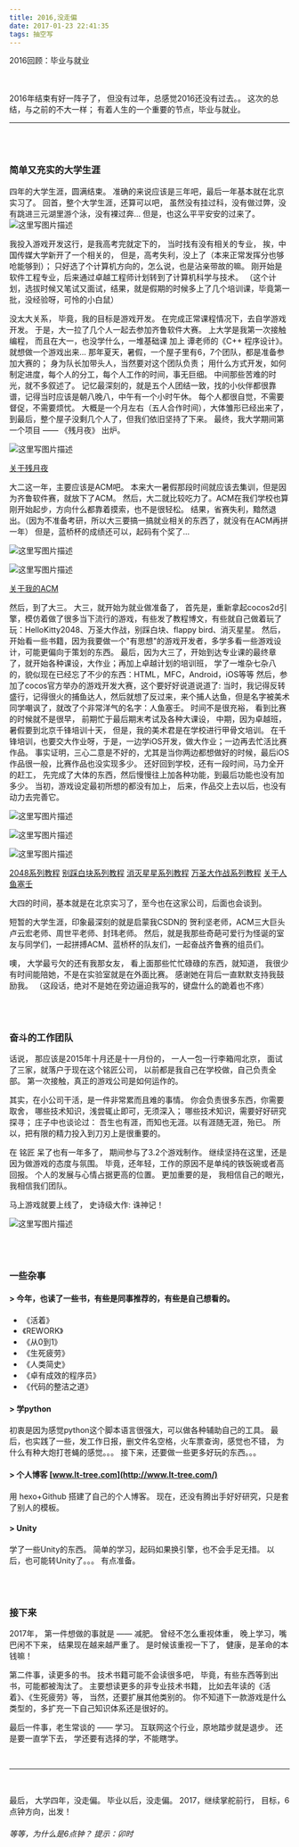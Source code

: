 ```yaml
---
title: 2016,没走偏
date: 2017-01-23 22:41:35
tags: 抽空写
---
```


2016回顾：毕业与就业

<!-- more -->



<br/>
<br/>
2016年结束有好一阵子了，
但没有过年，总感觉2016还没有过去。。
这次的总结，与之前的不大一样；
有着人生的一个重要的节点，毕业与就业。

---
<br/>
<br/>

###  **简单又充实的大学生涯**

四年的大学生涯，圆满结束。
准确的来说应该是三年吧，最后一年基本就在北京实习了。
回首，整个大学生涯，还算可以吧，
虽然没有挂过科，没有做过弊，没有跳进三元湖里游个泳，没有裸过奔...
但是，也这么平平安安的过来了。
![这里写图片描述](http://img.blog.csdn.net/20170123230955916?watermark/2/text/aHR0cDovL2Jsb2cuY3Nkbi5uZXQvbHR0cmVl/font/5a6L5L2T/fontsize/400/fill/I0JBQkFCMA==/dissolve/70/gravity/SouthEast)

我投入游戏开发这行，是我高考完就定下的，
当时找有没有相关的专业，
挨，中国传媒大学新开了一个相关的，
但是，高考失利，没上了（本来正常发挥分也够呛能够到）；
只好选了个计算机方向的，怎么说，也是沾亲带故的嘛。
刚开始是 软件工程专业，后来通过卓越工程师计划转到了计算机科学与技术。
（这个计划，选拔时候又笔试又面试，结果，就是假期的时候多上了几个培训课，毕竟第一批，没经验呀，可怜的小白鼠）

没太大关系，
毕竟，我的目标是游戏开发。
在完成正常课程情况下，去自学游戏开发。
于是，大一拉了几个人一起去参加齐鲁软件大赛。
上大学是我第一次接触编程，
而且在大一，也没学什么，一堆基础课 加上 谭老师的《C++ 程序设计》。
就想做一个游戏出来...
那年夏天，暑假，一个屋子里有6，7个团队，都是准备参加大赛的；
身为队长加带头人，当然要对这个团队负责；
用什么方式开发，如何制定进度，每个人的分工，每个人工作的时间，事无巨细。
中间那些苦难的时光，就不多叙述了。
记忆最深刻的，就是五个人团结一致，找的小伙伴都很靠谱，记得当时应该是朝八晚八，中午有一个小时午休。
每个人都很自觉，不需要督促，不需要烦忧。
大概是一个月左右（五人合作时间），大体雏形已经出来了，
到最后，整个屋子没剩几个人了，但我们依旧坚持了下来。
最终，我大学期间第一个项目 —— 《残月夜》 出炉。

![这里写图片描述](http://img.blog.csdn.net/20131009215534656?watermark/2/text/aHR0cDovL2Jsb2cuY3Nkbi5uZXQvbHR0cmVl/font/5a6L5L2T/fontsize/400/fill/I0JBQkFCMA==/dissolve/70/gravity/Center)

[关于残月夜](http://blog.csdn.net/lttree/article/details/12525775)

大二这一年，主要应该是ACM吧。
本来大一暑假那段时间就应该去集训，但是因为齐鲁软件赛，就放下了ACM。
然后，大二就比较吃力了。ACM在我们学校也算刚开始起步，方向什么都靠着摸索，也不是很轻松。
结果，省赛失利，黯然退出。（因为不准备考研，所以大三要搞一搞就业相关的东西了，就没有在ACM再拼一年）
但是，蓝桥杯的成绩还可以，起码有个奖了...

![这里写图片描述](http://img.blog.csdn.net/20140624195413781?watermark/2/text/aHR0cDovL2Jsb2cuY3Nkbi5uZXQvbHR0cmVl/font/5a6L5L2T/fontsize/400/fill/I0JBQkFCMA==/dissolve/70/gravity/SouthEast)

![这里写图片描述](http://img.blog.csdn.net/20140624195453375?watermark/2/text/aHR0cDovL2Jsb2cuY3Nkbi5uZXQvbHR0cmVl/font/5a6L5L2T/fontsize/400/fill/I0JBQkFCMA==/dissolve/70/gravity/SouthEast)

[关于我的ACM](http://blog.csdn.net/lttree/article/details/32321653)


然后，到了大三。
大三，就开始为就业做准备了，
首先是，重新拿起cocos2d引擎，模仿着做了很多当下流行的游戏，有些发了教程博文，有些就自己做着玩了玩：HelloKitty2048、万圣大作战，别踩白块、flappy bird、消灭星星。
然后，开始看一些书籍，因为我要做一个"有思想"的游戏开发者，多学多看一些游戏设计，可能更偏向于策划的东西。
最后，因为大三了，开始到达专业课的最终章了，就开始各种课设，大作业；再加上卓越计划的培训班，
学了一堆杂七杂八的，貌似现在已经忘了不少的东西：HTML，MFC，Android，iOS等等
然后，参加了cocos官方举办的游戏开发大赛，这个要好好说道说道了:
当时，我记得反转盛行，记得很火的捕鱼达人，然后就想了反过来，来个捕人达鱼，但是名字被美术同学嘲讽了，就改了个非常洋气的名字：人鱼塞壬。
时间不是很充裕，
看到比赛的时候就不是很早，
前期忙于最后期末考试及各种大课设，
中期，因为卓越班，暑假要到北京千锋培训十天，
但是，我的美术君是在学校进行甲骨文培训。
在千锋培训，也要交大作业呀，于是，一边学iOS开发，做大作业；一边再去忙活比赛作品。
事实证明，三心二意是不好的，尤其是当你两边都想做好的时候，最后iOS作品很一般，比赛作品也没实现多少。
还好回到学校，还有一段时间，马力全开的赶工，
先完成了大体的东西，然后慢慢往上加各种功能，到最后功能也没有加多少。
当初，游戏设定最初所想的都没有加上，
后来，作品交上去以后，也没有动力去完善它。

![这里写图片描述](http://img.blog.csdn.net/20140928175809265?watermark/2/text/aHR0cDovL2Jsb2cuY3Nkbi5uZXQvbHR0cmVl/font/5a6L5L2T/fontsize/400/fill/I0JBQkFCMA==/dissolve/70/gravity/Center)

![这里写图片描述](http://img.blog.csdn.net/20141031230507078?watermark/2/text/aHR0cDovL2Jsb2cuY3Nkbi5uZXQvbHR0cmVl/font/5a6L5L2T/fontsize/400/fill/I0JBQkFCMA==/dissolve/70/gravity/SouthEast)

![这里写图片描述](http://img.blog.csdn.net/20150818075936616?watermark/2/text/aHR0cDovL2Jsb2cuY3Nkbi5uZXQv/font/5a6L5L2T/fontsize/400/fill/I0JBQkFCMA==/dissolve/70/gravity/SouthEast)

[2048系列教程](http://blog.csdn.net/lx417147512/article/category/2602825)
[别踩白块系列教程](http://blog.csdn.net/lx417147512/article/category/2889567)
[消灭星星系列教程](http://blog.csdn.net/lx417147512/article/category/3258131)
[万圣大作战系列教程](http://blog.csdn.net/lx417147512/article/category/2677429)
[关于人鱼塞壬](http://blog.csdn.net/lttree/article/details/47729343)

大四的时间，基本就是在北京实习了，至今也在这家公司，后面也会谈到。

短暂的大学生涯，印象最深刻的就是启蒙我CSDN的 贺利坚老师，ACM三大巨头 卢云宏老师、周世平老师、封玮老师。
然后，就是我那些奇葩可爱行为怪诞的室友与同学们，一起拼搏ACM、蓝桥杯的队友们，一起奋战齐鲁赛的组员们。

噢，
大学最亏欠的还有我那女友，
看上面那些忙忙碌碌的东西，就知道，
我很少有时间能陪她，不是在实验室就是在外面比赛。
感谢她在背后一直默默支持我鼓励我。
（这段话，绝对不是她在旁边逼迫我写的，键盘什么的跪着也不疼）

<br/>
<br/>

### **奋斗的工作团队**

话说，
那应该是2015年十月还是十一月份的，
一人一包一行李箱闯北京，
面试了三家，就落户于现在这个铭匠公司，
以前都是我自己在学校做，自己负责全部。
第一次接触，真正的游戏公司是如何运作的。

其实，在小公司干活，是一件非常累而且难的事情。
你会负责很多东西，你需要取舍，
哪些技术知识，浅尝辄止即可，无须深入；
哪些技术知识，需要好好研究探寻；
庄子中也谈论过：
吾生也有涯，而知也无涯。以有涯随无涯，殆已。
所以，把有限的精力投入到刀刃上是很重要的。

在 铭匠 呆了也有一年多了，
期间参与了3.2个游戏制作。
继续坚持在这里，还是因为做游戏的态度与氛围。
毕竟，还年轻，工作的原因不是单纯的铁饭碗或者高回报。
个人的发展与心情占据更高的位置。
更加重要的是，
我相信自己的眼光，
我相信我们团队。

马上游戏就要上线了，
史诗级大作:   诛神记！

![这里写图片描述](http://img.blog.csdn.net/20170123154953588?watermark/2/text/aHR0cDovL2Jsb2cuY3Nkbi5uZXQvbHR0cmVl/font/5a6L5L2T/fontsize/400/fill/I0JBQkFCMA==/dissolve/70/gravity/SouthEast)

<br/>
<br/>

### **一些杂事**
#### > 今年，也读了一些书，有些是同事推荐的，有些是自己想看的。

- 《活着》
- 《REWORK》
- 《从0到1》
- 《生死疲劳》
- 《人类简史》
- 《卓有成效的程序员》
- 《代码的整洁之道》

#### > 学python
初衷是因为感觉python这个脚本语言很强大，可以做各种辅助自己的工具。
最后，也实践了一些，发工作日报，删文件名空格，火车票查询，感觉也不错，
为什么有种大炮打苍蝇的感觉。。。
接下来，还要做一些更多好玩的东西。。。


#### > 个人博客  [www.lt-tree.com](http://www.lt-tree.com/)
用 hexo+Github 搭建了自己的个人博客。
现在，还没有腾出手好好研究，只是套了别人的模板。


#### > Unity
学了一些Unity的东西。
简单的学习，起码如果换引擎，也不会手足无措。
以后，也可能转Unity了。。。
有点准备。


<br/>
<br/>

### **接下来**
2017年，
第一件想做的事就是 —— 减肥。
曾经不怎么重视体重，
晚上学习，嘴巴闲不下来，
结果现在越来越严重了。
是时候该重视一下了，
健康，是革命的本钱嘛！

第二件事，读更多的书。
技术书籍可能不会读很多吧，
毕竟，有些东西等到出书，可能都被淘汰了。
主要想读更多的非专业技术书籍，
比如去年读的《活着》、《生死疲劳》等，
当然，还要扩展其他类别的。
你不知道下一款游戏是什么类型的，多扩充一下自己知识体系还是很好的。

最后一件事，老生常谈的 —— 学习。
互联网这个行业，原地踏步就是退步。
还是要一直学下去，
学还要有选择的学，不能瞎学。

<br/>

---

<br/>

最后，
大学四年，没走偏。
毕业以后，没走偏。
2017，继续掌舵前行，
目标，6点钟方向，出发！


###### 等等，为什么是6点钟？  提示：卯时

